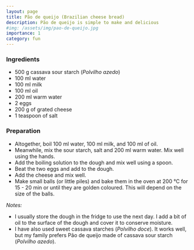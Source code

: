 ```yaml
---
layout: page
title: Pão de queijo (Brazilian cheese bread)
description: Pão de queijo is simple to make and delicious
#img: /assets/img/pao-de-queijo.jpg
importance: 1
category: fun
---
```


### Ingredients

- 500 g cassava sour starch (*Polvilho azedo*)
- 100 ml water
- 100 ml milk
- 100 ml oil
- 200 ml warm water
- 2 eggs
- 200 g of grated cheese
- 1 teaspoon of salt

### Preparation

- Altogether, boil 100 ml water, 100 ml milk, and 100 ml of oil.
- Meanwhile, mix the sour starch, salt and 200 ml warm water. Mix well using the hands.
- Add the boiling solution to the dough and mix well using a spoon.
- Beat the two eggs and add to the dough.
- Add the cheese and mix well.
- Make small balls (or little piles) and bake them in the oven at 200 °C for 15 - 20 min or until they are golden coloured. This will depend on the size of the balls. 


*Notes:*
- I usually store the dough in the fridge to use the next day. I add a bit of oil to the surface of the dough and cover it to conserve moisture.
- I have also used sweet cassava starches (*Polvilho doce*). It works well, but my family prefers Pão de queijo made of cassava sour starch (*Polvilho azedo*).

